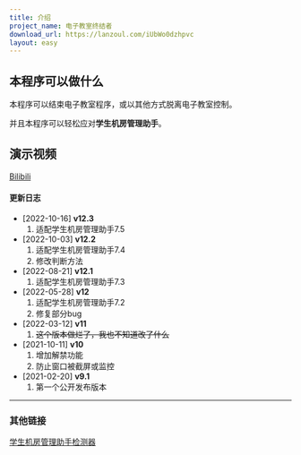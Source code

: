 ```yaml
---
title: 介绍
project_name: 电子教室终结者
download_url: https://lanzoul.com/iUbWo0dzhpvc
layout: easy
---
```


## 本程序可以做什么

本程序可以结束电子教室程序，或以其他方式脱离电子教室控制。

并且本程序可以轻松应对**学生机房管理助手**。

## 演示视频

[Bilibili](https://www.bilibili.com/video/BV14v411Y78n/)

#### 更新日志

- [2022-10-16] **v12.3**
  1. 适配学生机房管理助手7.5
- [2022-10-03] **v12.2**
  1. 适配学生机房管理助手7.4
  1. 修改判断方法
- [2022-08-21] **v12.1**
  1. 适配学生机房管理助手7.3
- [2022-05-28] **v12**
  1. 适配学生机房管理助手7.2
  1. 修复部分bug
- [2022-03-12] **v11**
  1. ~~这个版本做烂了，我也不知道改了什么~~
- [2021-10-11] **v10**
  1. 增加解禁功能
  1. 防止窗口被截屏或监控
- [2021-02-20] **v9.1**
  1. 第一个公开发布版本

* * *

### 其他链接

[学生机房管理助手检测器](https://nkxingxh.lanzoul.com/iAPpq0dzhpwd)
